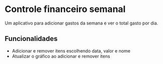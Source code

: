 # Controle financeiro semanal

Um aplicativo para adicionar gastos da semana e ver o total gasto por dia.

## Funcionalidades

- Adicionar e remover itens escolhendo data, valor e nome
- Atualizar o gráfico ao adicionar e remover itens


